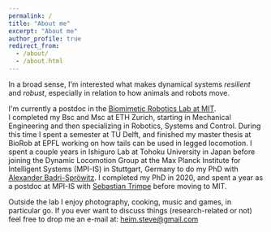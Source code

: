 ```yaml
---
permalink: /
title: "About me"
excerpt: "About me"
author_profile: true
redirect_from: 
  - /about/
  - /about.html
---
```


In a broad sense, I'm interested what makes dynamical systems _resilient_ and _robust_, especially in relation to how animals and robots move.  

I'm currently a postdoc in the [Biomimetic Robotics Lab at MIT](https://biomimetics.mit.edu/).  
I completed my Bsc and Msc at ETH Zurich, starting in Mechanical Engineering and then specializing in Robotics, Systems and Control. During this time I spent a semester at TU Delft, and finished my master thesis at BioRob at EPFL working on how tails can be used in legged locomotion. I spent a couple years in Ishiguro Lab at Tohoku University in Japan before joining the Dynamic Locomotion Group at the Max Planck Institute for Intelligent Systems (MPI-IS) in Stuttgart, Germany to do my PhD with [Alexander Badri-Spröwitz](https://www.mech.kuleuven.be/en/pma/research/robotics/people/00154092).
I completed my PhD in 2020, and spent a year as a postdoc at MPI-IS with [Sebastian Trimpe](https://www.dsme.rwth-aachen.de/) before moving to MIT.

Outside the lab I enjoy photography, cooking, music and games, in particular go. If you ever want to discuss things (research-related or not) feel free to drop me an e-mail at: heim.steve@gmail.com